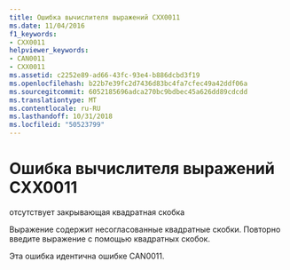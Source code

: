 ```yaml
---
title: Ошибка вычислителя выражений CXX0011
ms.date: 11/04/2016
f1_keywords:
- CXX0011
helpviewer_keywords:
- CAN0011
- CXX0011
ms.assetid: c2252e89-ad66-43fc-93e4-b886dcbd3f19
ms.openlocfilehash: b22b7e39fc2d7436d83bc4fa7cfec49a42ddf06a
ms.sourcegitcommit: 6052185696adca270bc9bdbec45a626dd89cdcdd
ms.translationtype: MT
ms.contentlocale: ru-RU
ms.lasthandoff: 10/31/2018
ms.locfileid: "50523799"
---
```

# <a name="expression-evaluator-error-cxx0011"></a>Ошибка вычислителя выражений CXX0011

отсутствует закрывающая квадратная скобка

Выражение содержит несогласованные квадратные скобки. Повторно введите выражение с помощью квадратных скобок.

Эта ошибка идентична ошибке CAN0011.